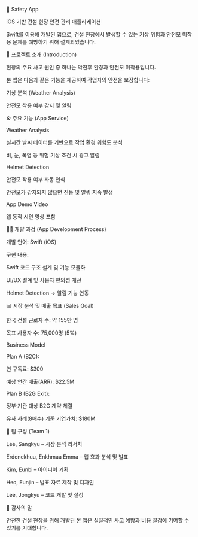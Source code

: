 🦺 Safety App

iOS 기반 건설 현장 안전 관리 애플리케이션

Swift를 이용해 개발된 앱으로, 건설 현장에서 발생할 수 있는 기상 위험과 안전모 미착용 문제를 예방하기 위해 설계되었습니다.

📌 프로젝트 소개 (Introduction)

현장의 주요 사고 원인 중 하나는 악천후 환경과 안전모 미착용입니다.

본 앱은 다음과 같은 기능을 제공하여 작업자의 안전을 보장합니다:

기상 분석 (Weather Analysis)

안전모 착용 여부 감지 및 알림

⚙️ 주요 기능 (App Service)

Weather Analysis

실시간 날씨 데이터를 기반으로 작업 환경 위험도 분석

비, 눈, 폭염 등 위험 기상 조건 시 경고 알림

Helmet Detection

안전모 착용 여부 자동 인식

안전모가 감지되지 않으면 진동 및 알림 지속 발생

App Demo Video

앱 동작 시연 영상 포함

👩‍💻 개발 과정 (App Development Process)

개발 언어: Swift (iOS)

구현 내용:

Swift 코드 구조 설계 및 기능 모듈화

UI/UX 설계 및 사용자 편의성 개선

Helmet Detection → 알림 기능 연동

📊 시장 분석 및 매출 목표 (Sales Goal)

한국 건설 근로자 수: 약 155만 명

목표 사용자 수: 75,000명 (5%)

Business Model

Plan A (B2C):

연 구독료: $300

예상 연간 매출(ARR): $22.5M

Plan B (B2G Exit):

정부·기관 대상 B2G 계약 체결

유사 사례(8배수) 기준 기업가치: $180M

👥 팀 구성 (Team 1)

Lee, Sangkyu – 시장 분석 리서치

Erdenekhuu, Enkhmaa Emma – 앱 효과 분석 및 발표

Kim, Eunbi – 아이디어 기획

Heo, Eunjin – 발표 자료 제작 및 디자인

Lee, Jongkyu – 코드 개발 및 설정

🙏 감사의 말

안전한 건설 현장을 위해 개발된 본 앱은 실질적인 사고 예방과 비용 절감에 기여할 수 있기를 기대합니다.
